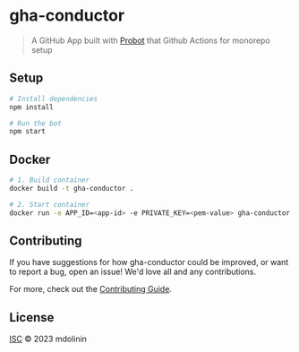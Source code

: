 # gha-conductor

> A GitHub App built with [Probot](https://github.com/probot/probot) that Github Actions for monorepo setup

## Setup

```sh
# Install dependencies
npm install

# Run the bot
npm start
```

## Docker

```sh
# 1. Build container
docker build -t gha-conductor .

# 2. Start container
docker run -e APP_ID=<app-id> -e PRIVATE_KEY=<pem-value> gha-conductor
```

## Contributing

If you have suggestions for how gha-conductor could be improved, or want to report a bug, open an issue! We'd love all and any contributions.

For more, check out the [Contributing Guide](CONTRIBUTING.md).

## License

[ISC](LICENSE) © 2023 mdolinin
